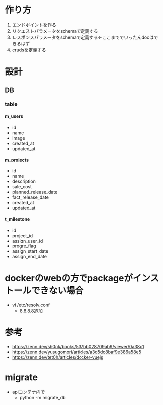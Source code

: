 # 作り方
1. エンドポイントを作る
1. リクエストパラメータをschemaで定義する
1. レスポンスパラメータをschemaで定義する←ここまででいったんdocはできるはず
1. crudsを定義する

# 設計

## DB
### table
#### m_users
- id
- name
- image
- created_at
- updated_at
#### m_projects
- id
- name
- description
- sale_cost
- planned_release_date
- fact_release_date
- created_at
- updated_at
#### t_milestone
- id
- project_id
- assign_user_id
- progre_flag
- assign_start_date
- assign_end_date

# dockerのwebの方でpackageがインストールできない場合
- vi /etc/resolv.conf
  - 8.8.8.8追加

# 参考
- https://zenn.dev/sh0nk/books/537bb028709ab9/viewer/0a38c1
- https://zenn.dev/yusugomori/articles/a3d5dc8baf9e386a58e5
- https://zenn.dev/tet0h/articles/docker-vuejs

# migrate
- apiコンテナ内で
  - python -m migrate_db